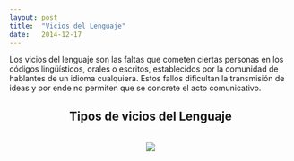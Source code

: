 ```yaml
---
layout: post
title:  "Vicios del Lenguaje"
date:   2014-12-17
---
```



<p class="intro"><span class="dropcap">L</span>os vicios del lenguaje son las faltas que cometen ciertas personas en los códigos lingüísticos, orales o escritos, establecidos por la comunidad de hablantes de un idioma cualquiera. Estos fallos dificultan la transmisión de ideas y por ende no permiten que se concrete el acto comunicativo.
</p>
<center><h2>Tipos de vicios del Lenguaje</h2><br></center>
<font color="#32CD32"><center><img src="https://www.ecured.cu/images/7/79/Words.jpg"></center></font>


